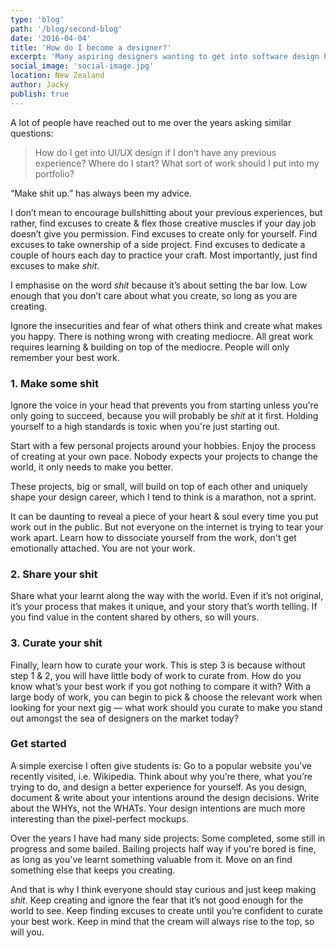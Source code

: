 ```yaml
---
type: 'blog'
path: '/blog/second-blog'
date: '2016-04-04'
title: 'How do I become a designer?'
excerpt: 'Many aspiring designers wanting to get into software design have asked me the same questions:'
social_image: 'social-image.jpg'
location: New Zealand
author: Jacky
publish: true
---
```


A lot of people have reached out to me over the years asking similar questions:

> How do I get into UI/UX design if I don’t have any previous experience?
>Where do I start?
>What sort of work should I put into my portfolio?

“Make shit up.” has always been my advice.

I don’t mean to encourage bullshitting about your previous experiences, but rather, find excuses to create & flex those creative muscles if your day job doesn’t give you permission. Find excuses to create only for yourself. Find excuses to take ownership of a side project. Find excuses to dedicate a couple of hours each day to practice your craft.
Most importantly, just find excuses to make *shit*.

I emphasise on the word *shit* because it’s about setting the bar low. Low enough that you don’t care about what you create, so long as you are creating.

Ignore the insecurities and fear of what others think and create what makes you happy. There is nothing wrong with creating mediocre. All great work requires learning & building on top of the mediocre. People will only remember your best work.

### 1. Make some shit

Ignore the voice in your head that prevents you from starting unless you're only going to succeed, because you will probably be *shit* at it first. Holding yourself to a high standards is toxic when you're just starting out. 

Start with a few personal projects around your hobbies. Enjoy the process of creating at your own pace. Nobody expects your projects to change the world, it only needs to make you better.

These projects, big or small, will build on top of each other and uniquely shape your design career, which I tend to think is a marathon, not a sprint.

It can be daunting to reveal a piece of your heart & soul every time you put work out in the public. But not everyone on the internet is trying to tear your work apart. Learn how to dissociate yourself from the work, don't get emotionally attached. You are not your work. 


### 2. Share your shit

Share what your learnt along the way with the world. Even if it’s not original, it’s your process that makes it unique, and your story that’s worth telling. If you find value in the content shared by others, so will yours.

### 3. Curate your shit

Finally, learn how to curate your work. This is step 3 is because without step 1 & 2, you will have little body of work to curate from. How do you know what’s your best work if you got nothing to compare it with? With a large body of work, you can begin to pick & choose the relevant work when looking for your next gig — what work should you curate to make you stand out amongst the sea of designers on the market today?

### Get started

A simple exercise I often give students is:
Go to a popular website you’ve recently visited, i.e. Wikipedia. Think about why you’re there, what you’re trying to do, and design a better experience for yourself. As you design, document & write about your intentions around the design decisions. Write about the WHYs, not the WHATs. Your design intentions are much more interesting than the pixel-perfect mockups.

Over the years I have had many side projects: Some completed, some still in progress and some bailed. Bailing projects half way if you're bored is fine, as long as you've learnt something valuable from it. Move on an find something else that keeps you creating.

And that is why I think everyone should stay curious and just keep making *shit*. Keep creating and ignore the fear that it’s not good enough for the world to see. Keep finding excuses to create until you’re confident to curate your best work. Keep in mind that the cream will always rise to the top, so will you.
